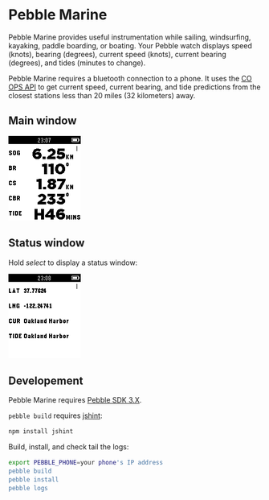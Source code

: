 # Pebble Marine

Pebble Marine provides useful instrumentation while sailing,
windsurfing, kayaking, paddle boarding, or boating. Your Pebble watch
displays speed (knots), bearing (degrees), current speed (knots),
current bearing (degrees), and tides (minutes to change).

Pebble Marine requires a bluetooth connection to a phone. It uses the
[CO OPS API](http://co-ops.nos.noaa.gov/api/) to get
current speed, current bearing, and tide predictions from the closest stations
less than 20 miles (32 kilometers) away.

## Main window

![alt tag](https://raw.githubusercontent.com/silasbw/pebble_marine/master/screenshot-main.png)

## Status window

Hold *select* to display a status window:

![alt tag](https://raw.githubusercontent.com/silasbw/pebble_marine/master/screenshot-status.png)

## Developement

Pebble Marine requires [Pebble SDK 3.X](http://developer.getpebble.com/sdk/download/).

`pebble build` requires [jshint](http://jshint.com/):

```sh
npm install jshint
```

Build, install, and check tail the logs:

```sh
export PEBBLE_PHONE=your phone's IP address
pebble build
pebble install
pebble logs
```
